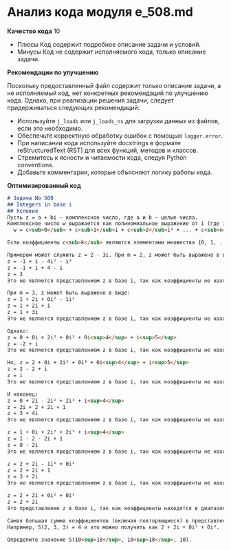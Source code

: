 # Анализ кода модуля e_508.md

**Качество кода**
10
 -  Плюсы
        Код содержит подробное описание задачи и условий.
 -  Минусы
    Код не содержит исполняемого кода, только описание задачи.

**Рекомендации по улучшению**

Поскольку предоставленный файл содержит только описание задачи, а не исполняемый код, нет конкретных рекомендаций по улучшению кода. Однако, при реализации решения задачи, следует придерживаться следующих рекомендаций:

*   Используйте `j_loads` или `j_loads_ns` для загрузки данных из файлов, если это необходимо.
*   Обеспечьте корректную обработку ошибок с помощью `logger.error`.
*   При написании кода используйте docstrings в формате reStructuredText (RST) для всех функций, методов и классов.
*   Стремитесь к ясности и читаемости кода, следуя Python conventions.
*   Добавьте комментарии, которые объясняют логику работы кода.

**Оптимизированный код**
```markdown
# Задача No 508
## Integers in base i
## Условия
Пусть z = a + bi — комплексное число, где a и b — целые числа. 
Комплексное число w выражается как полиномиальное выражение от i (где i² = -1) в виде:
  w = c<sub>0</sub> + c<sub>1</sub>i + c<sub>2</sub>i² + ... + c<sub>n</sub>i<sup>n</sup>

Если коэффициенты c<sub>k</sub> являются элементами множества {0, 1, ..., m-1}, то w называют *представлением числа z в базе i* с *коэффициентами* в пределах от 0 до m-1.

Примером может служить z = 2 - 3i. При m = 2, z может быть выражено в виде:
z = -1 + i - 4i² - i³
z = -1 + i + 4 - i
z = 3
Это не является представлением z в базе i, так как коэффициенты не находятся в диапазоне от 0 до 1.

При m = 3, z может быть выражено в виде:
z = 1 + 2i + 0i² - 1i³
z = 1 + 2i + i
z = 1 + 3i
Это не является представлением z в базе i, так как коэффициенты не находятся в диапазоне от 0 до 2.

Однако:
z = 0 + 0i + 2i² + 0i³ + 0i<sup>4</sup> + i<sup>5</sup>
z = -2 + i
Это не является представлением z в базе i, так как коэффициенты не находятся в диапазоне от 0 до 2.

Но, z = 2 + 0i + 2i² + 0i³ + 0i<sup>4</sup> + i<sup>5</sup>
z = 2 - 2 + i
z = i
Это не является представлением z в базе i, так как коэффициенты не находятся в диапазоне от 0 до 2.

И наконец:
z = 0 + 2i - 2i² + 2i³ + i<sup>4</sup>
z = 2i + 2 + 2i + 1
z = 3 + 4i
Это не является представлением z в базе i, так как коэффициенты не находятся в диапазоне от 0 до 2.

z = 1 + 0i + 2i² + 2i³ + i<sup>4</sup>
z = 1 - 2 - 2i + 1
z = 0 - 2i
Это не является представлением z в базе i, так как коэффициенты не находятся в диапазоне от 0 до 2.

z = 2 + 2i - 1i² + 0i³
z = 2 + 2i + 1
z = 3 + 2i
Это не является представлением z в базе i, так как коэффициенты не находятся в диапазоне от 0 до 2.

z = 2 + 2i + 0i² + 0i³
z = 2 + 2i
Это представление z в базе i, так как коэффициенты находятся в диапазоне от 0 до 2.

Самая большая сумма коэффициентов (включая повторяющиеся) в представлении z = a + bi в базе i равна S(a, b, m).
Например, S(2, 3, 3) = 4 и это можно получить как 2 + 2i + 0i² + 0i³.

Определите значение S(10<sup>18</sup>, 10<sup>18</sup>, 10).
```